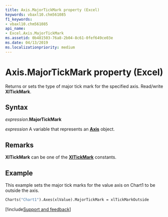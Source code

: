 ```yaml
---
title: Axis.MajorTickMark property (Excel)
keywords: vbaxl10.chm561085
f1_keywords:
- vbaxl10.chm561085
api_name:
- Excel.Axis.MajorTickMark
ms.assetid: 0b481503-76a8-2b04-8c61-0fef649ce03e
ms.date: 04/13/2019
ms.localizationpriority: medium
---
```



# Axis.MajorTickMark property (Excel)

Returns or sets the type of major tick mark for the specified axis. Read/write **XlTickMark**.


## Syntax

_expression_.**MajorTickMark**

_expression_ A variable that represents an **[Axis](Excel.Axis(object).md)** object.


## Remarks

**XlTickMark** can be one of the **[XlTickMark](Excel.XlTickMark.md)** constants.


## Example

This example sets the major tick marks for the value axis on Chart1 to be outside the axis.

```vb
Charts("Chart1").Axes(xlValue).MajorTickMark = xlTickMarkOutside
```




[!include[Support and feedback](~/includes/feedback-boilerplate.md)]